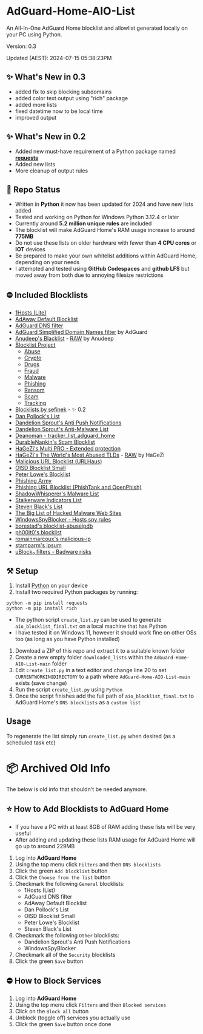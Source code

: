 # AdGuard-Home-AIO-List

An All-In-One AdGuard Home blocklist and allowlist generated locally on your PC using Python.

Version: 0.3

Updated (AEST): 2024-07-15 05:38:23PM

## ✨ What's New in 0.3
 - added fix to skip blocking subdomains
 - added color text output using "rich" package
 - added more lists
 - fixed datetime now to be local time
 - improved output

## ✨ What's New in 0.2
- Added new must-have requirement of a Python package named [__requests__](https://pypi.org/project/requests/)
- Added new lists
- More cleanup of output rules

## 🔬 Repo Status

- Written in **Python** it now has been updated for 2024 and have new lists added
- Tested and working on Python for Windows Python 3.12.4 or later
- Currently around **5.2 million unique rules** are included
- The blocklist will make AdGuard Home's RAM usage increase to around **775MB**
- Do not use these lists on older hardware with fewer than **4 CPU cores** or **IOT** devices
- Be prepared to make your own whitelist additions within AdGuard Home, depending on your needs
- I attempted and tested using **GitHub Codespaces** and **github LFS** but moved away from both due to annoying filesize restrictions

## ⛔ Included Blocklists

- [1Hosts (Lite)](https://adguardteam.github.io/HostlistsRegistry/assets/filter_24.txt)
- [AdAway Default Blocklist](https://adguardteam.github.io/HostlistsRegistry/assets/filter_2.txt)
- [AdGuard DNS filter](https://adguardteam.github.io/HostlistsRegistry/assets/filter_1.txt)
- [AdGuard Simplified Domain Names filter](https://adguardteam.github.io/AdGuardSDNSFilter/Filters/filter.txt) by AdGuard
- [Anudeep's Blacklist](https://github.com/anudeepND/blacklist) - [RAW](https://raw.githubusercontent.com/anudeepND/blacklist/master/adservers.txt) by Anudeep
- [Blocklist Project](https://github.com/blocklistproject/Lists)
    - [Abuse](https://blocklistproject.github.io/Lists/adguard/abuse-ags.txt)
    - [Crypto](https://blocklistproject.github.io/Lists/adguard/crypto-ags.txt)
    - [Drugs](https://blocklistproject.github.io/Lists/adguard/drugs-ags.txt)
    - [Fraud](https://blocklistproject.github.io/Lists/adguard/fraud-ags.txt)
    - [Malware](https://blocklistproject.github.io/Lists/adguard/malware-ags.txt)
    - [Phishing](https://blocklistproject.github.io/Lists/adguard/phishing-ags.txt)
    - [Ransom](https://blocklistproject.github.io/Lists/adguard/ransomware-ags.txt)
    - [Scam](https://blocklistproject.github.io/Lists/adguard/scam-ags.txt)
    - [Tracking](https://blocklistproject.github.io/Lists/adguard/tracking-ags.txt)
- [Blocklists by sefinek](https://sefinek.net/blocklist-generator/adguard) - ✨ 0.2
- [Dan Pollock's List](https://adguardteam.github.io/HostlistsRegistry/assets/filter_4.txt)
- [Dandelion Sprout's Anti Push Notifications](https://adguardteam.github.io/HostlistsRegistry/assets/filter_39.txt)
- [Dandelion Sprout's Anti-Malware List](https://adguardteam.github.io/HostlistsRegistry/assets/filter_12.txt)
- [Deanoman - tracker_list_adguard_home](https://raw.githubusercontent.com/hl2guide/AdGuard-Home-AIO-List/main/tracker_list_adguard_home.txt)
- [DurableNapkin's Scam Blocklist](https://adguardteam.github.io/HostlistsRegistry/assets/filter_10.txt)
- [HaGeZi's Multi PRO - Extended protection](https://raw.githubusercontent.com/hagezi/dns-blocklists/main/adblock/pro.txt)
- [HaGeZi's The World's Most Abused TLDs](https://github.com/hagezi/dns-blocklists) - [RAW](https://raw.githubusercontent.com/hagezi/dns-blocklists/main/adblock/spam-tlds.txt) by HaGeZi
- [Malicious URL Blocklist (URLHaus)](https://adguardteam.github.io/HostlistsRegistry/assets/filter_11.txt)
- [OISD Blocklist Small](https://adguardteam.github.io/HostlistsRegistry/assets/filter_5.txt)
- [Peter Lowe's Blocklist](https://adguardteam.github.io/HostlistsRegistry/assets/filter_3.txt)
- [Phishing Army](https://adguardteam.github.io/HostlistsRegistry/assets/filter_18.txt)
- [Phishing URL Blocklist (PhishTank and OpenPhish)](https://adguardteam.github.io/HostlistsRegistry/assets/filter_30.txt)
- [ShadowWhisperer's Malware List](https://adguardteam.github.io/HostlistsRegistry/assets/filter_42.txt)
- [Stalkerware Indicators List](https://adguardteam.github.io/HostlistsRegistry/assets/filter_31.txt)
- [Steven Black's List](https://adguardteam.github.io/HostlistsRegistry/assets/filter_33.txt)
- [The Big List of Hacked Malware Web Sites](https://adguardteam.github.io/HostlistsRegistry/assets/filter_9.txt)
- [WindowsSpyBlocker - Hosts spy rules](https://adguardteam.github.io/HostlistsRegistry/assets/filter_23.txt)
- [borestad's blocklist-abuseipdb](https://raw.githubusercontent.com/borestad/blocklist-abuseipdb/main/abuseipdb-s100-60d.ipv4)
- [ph00lt0's blocklist](https://raw.githubusercontent.com/ph00lt0/blocklists/master/blocklist.txt)
- [romainmarcoux's malicious-ip](https://raw.githubusercontent.com/romainmarcoux/malicious-ip/main/full-40k.txt)
- [stamparm's ipsum](https://raw.githubusercontent.com/stamparm/ipsum/master/levels/3.txt)
- [uBlock₀ filters - Badware risks](https://adguardteam.github.io/HostlistsRegistry/assets/filter_50.txt)

## ⚒️ Setup

1. Install [Python](https://www.python.org) on your device
2. Install two required Python packages by running:

```
python -m pip install requests
python -m pip install rich
```

- The python script `create_list.py` can be used to generate `aio_blocklist_final.txt` on a local machine that has Python
- I have tested it on Windows 11, however it should work fine on other OSs too (as long as you have Python installed)

1. Download a ZIP of this repo and extract it to a suitable known folder
2. Create a new empty folder `downloaded_lists` within the `AdGuard-Home-AIO-List-main` folder
3. Edit `create_list.py` in a text editor and change line 20 to set `CURRENTWORKINGDIRECTORY` to a path where `AdGuard-Home-AIO-List-main` exists (save change)
4. Run the script `create_list.py` using `Python`
5. Once the script finishes add the full path of `aio_blocklist_final.txt` to AdGuard Home's `DNS blocklists` as a `custom list`

## Usage

To regenerate the list simply run `create_list.py` when desired (as a scheduled task etc)

# 📦 Archived Old Info

The below is old info that shouldn't be needed anymore.

## ⭐ How to Add Blocklists to AdGuard Home

- If you have a PC with at least 8GB of RAM adding these lists will be very useful
- After adding and updating these lists RAM usage for AdGuard Home will go up to around 229MB

1. Log into __AdGuard Home__
2. Using the top menu click `Filters` and then `DNS blocklists`
3. Click the green `Add blocklist` button
4. Click the `Choose from the list` button
5. Checkmark the following `General` blocklists:
    - 1Hosts (List)
    - AdGuard DNS filter
    - AdAway Default Blocklist
    - Dan Pollock's List
    - OISD Blocklist Small
    - Peter Lowe's Blocklist
    - Steven Black's List
7. Checkmark the following `Other` blocklists:
    - Dandelion Sprout's Anti Push Notifications
    - WindowsSpyBlocker
9. Checkmark all of the `Security` blocklists
10. Click the green `Save` button

## ⛔ How to Block Services

1. Log into __AdGuard Home__
2. Using the top menu click `Filters` and then `Blocked services`
3. Click on the `Block all` button
4. Unblock (toggle off) services you actually use
5. Click the green `Save` button once done

